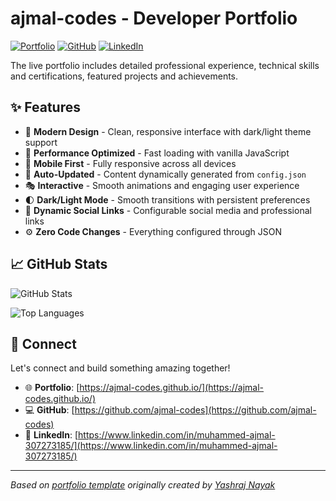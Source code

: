 # ajmal-codes - Developer Portfolio

<div align="left">
  
[![Portfolio](https://img.shields.io/badge/🌐_Visit_Portfolio-Live-brightgreen?style=for-the-badge)](https://ajmal-codes.github.io/)
[![GitHub](https://img.shields.io/badge/GitHub-Profile-181717?style=for-the-badge&logo=github)](https://github.com/ajmal-codes)
[![LinkedIn](https://img.shields.io/badge/LinkedIn-Connect-0A66C2?style=for-the-badge&logo=linkedin)](https://www.linkedin.com/in/muhammed-ajmal-307273185/)

</div>

The live portfolio includes detailed professional experience, technical skills and certifications, featured projects and achievements.

## ✨ Features

- 🎨 **Modern Design** - Clean, responsive interface with dark/light theme support
- 🚀 **Performance Optimized** - Fast loading with vanilla JavaScript
- 📱 **Mobile First** - Fully responsive across all devices
- 🔄 **Auto-Updated** - Content dynamically generated from `config.json`
- 🎭 **Interactive** - Smooth animations and engaging user experience
- 🌓 **Dark/Light Mode** - Smooth transitions with persistent preferences
- 🔗 **Dynamic Social Links** - Configurable social media and professional links
- ⚙️ **Zero Code Changes** - Everything configured through JSON

## 📈 GitHub Stats

<div align="left">

![GitHub Stats](https://github-readme-stats.vercel.app/api?username=ajmal-codes&theme=dark&hide_border=true&include_all_commits=true&count_private=true)

![Top Languages](https://github-readme-stats.vercel.app/api/top-langs/?username=ajmal-codes&theme=dark&hide_border=true&include_all_commits=true&count_private=true&layout=compact)

</div>

## 🤝 Connect

Let's connect and build something amazing together!

- 🌐 **Portfolio**: [https://ajmal-codes.github.io/](https://ajmal-codes.github.io/)
- 💻 **GitHub**: [https://github.com/ajmal-codes](https://github.com/ajmal-codes)
- 🔗 **LinkedIn**: [https://www.linkedin.com/in/muhammed-ajmal-307273185/](https://www.linkedin.com/in/muhammed-ajmal-307273185/)

---

*Based on [portfolio template](https://github.com/yashrajnayak/developer-portfolio) originally created by [Yashraj Nayak](https://github.com/yashrajnayak)*